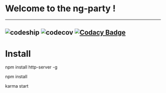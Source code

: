 # Welcome to the ng-party ! 
---

![codeship](https://codeship.com/projects/13985450-0d74-0134-3652-367f13c030d3/status?branch=master "CodeShip")
![codecov](https://codecov.io/bb/tabkram/ng-party/coverage.svg?precision=2 "Codecov")
[![Codacy Badge](https://api.codacy.com/project/badge/Grade/392a8e9fc9a242509ed293e3e5a0c0fa)](https://www.codacy.com?utm_source=git@bitbucket.org&amp;utm_medium=referral&amp;utm_content=tabkram/ng-party&amp;utm_campaign=Badge_Grade)
---

# Install

npm install http-server -g

npm install

karma start 


